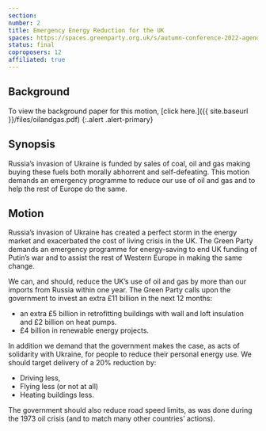```yaml
---
section:
number: 2
title: Emergency Energy Reduction for the UK
spaces: https://spaces.greenparty.org.uk/s/autumn-conference-2022-agenda-forum/?contentId=97875
status: final
coproposers: 12
affiliated: true
---
```

## Background
To view the background paper for this motion, [click here.]({{ site.baseurl }}/files/oilandgas.pdf)
{:.alert .alert-primary}

## Synopsis
Russia’s invasion of Ukraine is funded by sales of coal, oil and gas making
buying these fuels both morally abhorrent and self-defeating. This motion demands an
emergency programme to reduce our use of oil and gas and to help the rest of Europe do
the same.

## Motion

Russia’s invasion of Ukraine has created a perfect storm in the energy market and
exacerbated the cost of living crisis in the UK. The Green Party demands an emergency
programme for energy-saving to end UK funding of Putin’s war and to assist the rest of
Western Europe in making the same change.

We can, and should, reduce the UK’s use of oil and gas by more than our imports from
Russia within one year. The Green Party calls upon the government to invest an extra £11
billion in the next 12 months:
* an extra £5 billion in retrofitting buildings with wall and loft insulation and £2 billion
on heat pumps.
* £4 billion in renewable energy projects.

In addition we demand that the government makes the case, as acts of solidarity with Ukraine, for people to reduce their personal energy use. We should target delivery of a 20% reduction by:

* Driving less,
* Flying less (or not at all)
* Heating buildings less.

The government should also reduce road speed limits, as was done during the 1973 oil crisis (and to match many other countries’ actions).

